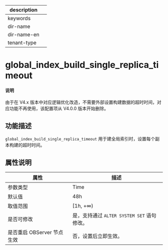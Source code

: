 |description||
|---|---|
|keywords||
|dir-name||
|dir-name-en||
|tenant-type||

# global_index_build_single_replica_timeout

<main id="notice" type='explain'>
  <h4>说明</h4>
  <p>由于在 V4.x 版本中对应逻辑优化改造，不需要外部设置构建数据的超时时间，对应功能不再使用，该配置项从 V4.0.0 版本开始删除。</p>
</main>

## 功能描述

`global_index_build_single_replica_timeout` 用于建全局索引时，设置每个副本构建的超时时间。

## 属性说明

| **属性**  |  **描述**   |
|-----------|-------------|
| 参数类型             | Time      |
| 默认值               | 48h       |
| 取值范围             | [1h, +∞) |
| 是否可修改                   | 是，支持通过 `ALTER SYSTEM SET` 语句修改。         |
| 是否重启 OBServer 节点生效    | 否，设置后立即生效。     |




